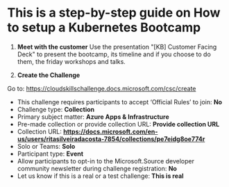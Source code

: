 # This is a step-by-step guide on How to setup a Kubernetes Bootcamp

1. **Meet with the customer**
Use the presentation "[KB] Customer Facing Deck" to present the bootcamp, its timeline and if you choose to do them, the friday workshops and talks.

2. **Create the Challenge**

Go to: https://cloudskillschallenge.docs.microsoft.com/csc/create

- This challenge requires participants to accept ‘Official Rules’ to join: **No**  
- Challenge type: **Collection**  
- Primary subject matter: **Azure Apps & Infrastructure**  
- Pre-made collection or provide collection URL: **Provide collection URL**  
- Collection URL: **https://docs.microsoft.com/en-us/users/ritasilveiradacosta-7854/collections/pe7eidg8oe774r**  
- Solo or Teams: **Solo**  
- Participant type: **Event**  
- Allow participants to opt-in to the Microsoft.Source developer community newsletter during challenge registration: **No**  
- Let us know if this is a real or a test challenge: **This is real**  
  

